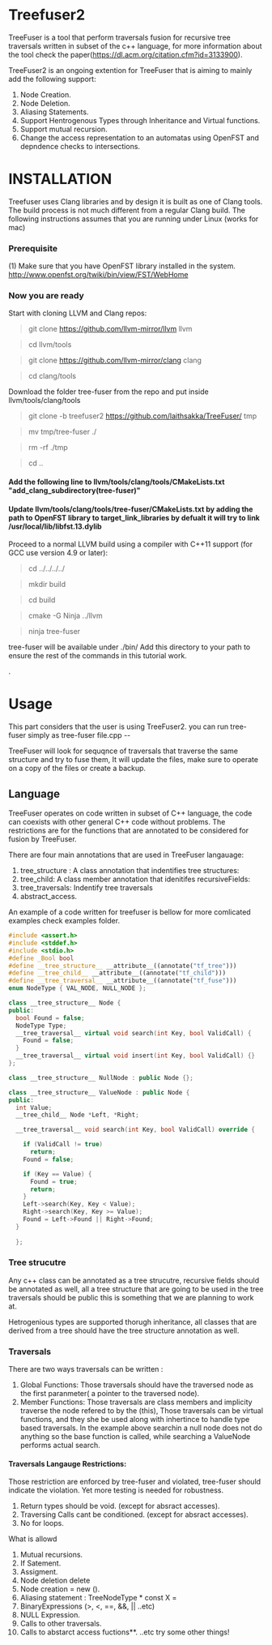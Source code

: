 # Treefuser2
TreeFuser is a tool that perform traversals fusion for recursive tree traversals written in subset of the c++ language, for more information about the tool check the paper(https://dl.acm.org/citation.cfm?id=3133900).

TreeFuser2 is an ongoing extention for TreeFuser that is aiming to mainly add the following support:
1. Node Creation.
2. Node Deletion.
3. Aliasing Statements.
4. Support Hentrogenous Types through Inheritance and Virtual functions.
5. Support mutual recursion.
6. Change the access representation to an automatas using OpenFST and depndence checks to intersections.


# INSTALLATION

Treefuser uses Clang libraries and by design it is built as one of Clang tools. The build process is not much different from a regular Clang build. The following instructions assumes that you are running under Linux (works for mac)

### Prerequisite 
(1) Make sure that you have OpenFST library installed in the system. http://www.openfst.org/twiki/bin/view/FST/WebHome 

### Now you are ready

Start with cloning LLVM and Clang repos:

> git clone https://github.com/llvm-mirror/llvm llvm

> cd llvm/tools

> git clone https://github.com/llvm-mirror/clang clang

> cd clang/tools

Download the folder tree-fuser from the repo and put inside llvm/tools/clang/tools
> git clone -b treefuser2 https://github.com/laithsakka/TreeFuser/ tmp

> mv tmp/tree-fuser ./

> rm -rf ./tmp

> cd ..

#### Add the following line to llvm/tools/clang/tools/CMakeLists.txt \"add_clang_subdirectory(tree-fuser)\" 
#### Update llvm/tools/clang/tools/tree-fuser/CMakeLists.txt by adding the path to OpenFST library to target_link_libraries by defualt it will try to link  /usr/local/lib/libfst.13.dylib 

Proceed to a normal LLVM build using a compiler with C++11 support (for GCC use version 4.9 or later):

> cd ../../../../

> mkdir build

> cd build

> cmake -G Ninja ../llvm

> ninja tree-fuser

tree-fuser will be available under ./bin/ Add this directory to your path to ensure the rest of the commands in this tutorial work.

.

# Usage
This part considers that the user is using TreeFuser2.
you can run tree-fuser simply as tree-fuser file.cpp --

TreeFuser will look for sequqnce of traversals that traverse the same structure and try to fuse them, It will update the files, make sure to operate on a copy of the files or create a backup.

## Language 
TreeFuser operates on code written in subset of C++ language, the code can coexists with other general C++ code without problems.
The restrictions are for the functions that are annotated to be considered for fusion by TreeFuser.

There are four main annotations that are used in TreeFuser langauage:

1. tree_structure : A class annotation that indentifies tree structures:
2. tree_child: A class member annotation that idenitifes recursiveFields: 
3. tree_traversals: Indentify tree traversals
4. abstract_access.

An example of a code written for treefuser is bellow for more comlicated examples check examples folder.

```c++
#include <assert.h>
#include <stddef.h>
#include <stdio.h>
#define _Bool bool
#define __tree_structure__ __attribute__((annotate("tf_tree")))
#define __tree_child__ __attribute__((annotate("tf_child")))
#define __tree_traversal__ __attribute__((annotate("tf_fuse")))
enum NodeType { VAL_NODE, NULL_NODE };

class __tree_structure__ Node {
public:
  bool Found = false;
  NodeType Type;
  __tree_traversal__ virtual void search(int Key, bool ValidCall) {
    Found = false;
  }
  __tree_traversal__ virtual void insert(int Key, bool ValidCall) {}
};

class __tree_structure__ NullNode : public Node {};

class __tree_structure__ ValueNode : public Node {
public:
  int Value;
  __tree_child__ Node *Left, *Right;

  __tree_traversal__ void search(int Key, bool ValidCall) override {

    if (ValidCall != true)
      return;
    Found = false;

    if (Key == Value) {
      Found = true;
      return;
    }
    Left->search(Key, Key < Value);
    Right->search(Key, Key >= Value);
    Found = Left->Found || Right->Found;
  }
  
  };
```

### Tree strucutre
Any c++ class can be annotated as a tree strucutre, recursive fields should be annotated as well,
all a tree structure that are going to be used in the tree traversals should be public this is something that 
we are planning to work at.

Hetrogenious types are supported thorugh inheritance, all classes that are derived from a tree should
have the tree structure annotation as well.

### Traversals
There are two ways traversals can be written :

1. Global Functions: Those traversals should have the traversed node as the first paranmeter( a pointer to the traversed node).
2. Member Functions: Those traversals are class members and implicity traverse the node refered to by the (this), 
Those traversals can be virtual functions, and they she be used along with inhertince to handle type based traversals.
In the example above searchin a null node does not do anything so the base function is called, while searching a ValueNode performs actual search.

#### Traversals Langauge Restrictions:
Those restriction are enforced by tree-fuser and violated, tree-fuser should indicate the violation. 
Yet more testing is needed for robustness.

1. Return types should be void. (except for absract accesses).
2. Traversing Calls cant be conditioned. (except for absract accesses).
3. No for loops.

What is allowd
1. Mutual recursions.
2. If Satement.
3. Assigment.
4. Node deletion delete <path to tree node>
5. Node creation <path to tree node> = new ().
6. Aliasing statement : TreeNodeType * const X = <path to tree node>
7. BinaryExpressions (>, <, ==, &&, || ..etc)
8. NULL Expression.
9. Calls to other traversals.
10. Calls to abstarct access fuctions**.
..etc try some other things! 
                            


